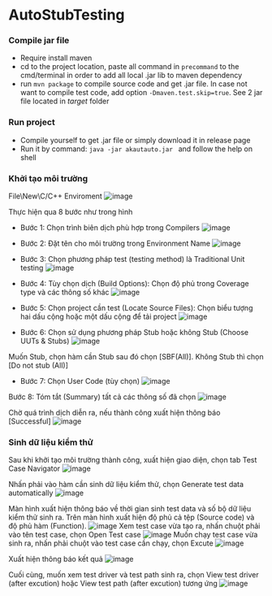 # AutoStubTesting

### Compile jar file

- Require install maven
- cd to the project location, paste all command in `precommand` to the cmd/terminal in order to add all local .jar lib to maven dependency
- run `mvn package` to compile source code and get .jar file. In case not want to compile test code, add option `-Dmaven.test.skip=true`. See 2 jar file located in *target* folder

### Run project

- Compile yourself to get .jar file or simply download it in release page
- Run it by command: `java -jar akautauto.jar ` and follow the help on shell
### Khởi tạo môi trường
File\New\C/C++ Enviroment
![image](https://user-images.githubusercontent.com/38599931/202729184-f067564d-1c61-42f1-a6e1-e11df7b6b54b.png)


Thực hiện qua 8 bước như trong hình
* Bước 1: Chọn trình biên dịch phù hợp trong Compilers
![image](https://user-images.githubusercontent.com/38599931/202728686-ecba3745-d5dc-408e-bba4-d547e0c7e54a.png)

* Bước 2: Đặt tên cho môi trường trong Environment Name
![image](https://user-images.githubusercontent.com/38599931/202728631-8216a566-71ae-4ae3-a624-d554f051fceb.png)

* Bước 3: Chọn phương pháp test (testing method)  là Traditional Unit testing
![image](https://user-images.githubusercontent.com/38599931/202728729-408361d3-d4a1-4c9a-a162-f7fe5f0d6215.png)

* Bước 4: Tùy chọn dịch (Build Options): Chọn độ phủ trong Coverage type và các thông số khác
![image](https://user-images.githubusercontent.com/38599931/202728564-6e8344a6-7dff-49a5-ac0c-5319e2ae6d6f.png)

* Bước 5: Chọn project cần test (Locate Source Files): Chọn biểu tượng  hai dấu cộng hoặc một dấu cộng để tải project
![image](https://user-images.githubusercontent.com/38599931/202727419-6f2a66ca-3b2e-45ff-9030-3d9f3567acc3.png)

* Bước 6: Chọn sử dụng phương pháp Stub hoặc không Stub (Choose UUTs & Stubs)
![image](https://user-images.githubusercontent.com/38599931/202727973-70cbdb00-1dfc-481c-b6bc-99d6e5fa3179.png)

Muốn Stub, chọn hàm cần Stub sau đó chọn [SBF(All)]. Không Stub thì chọn [Do not stub (All)] 

* Bước 7: Chọn User Code (tùy chọn)
![image](https://user-images.githubusercontent.com/38599931/202729603-f043dba7-d719-4755-841a-a1795ff5f501.png)

Bước 8: Tóm tắt (Summary) tất cả các thông số đã chọn
![image](https://user-images.githubusercontent.com/38599931/202729900-6bb9ea4b-4418-42d3-b030-0c0051ee2d76.png)

Chờ quá trình dịch diễn ra, nếu thành công xuất hiện thông báo [Successful]
![image](https://user-images.githubusercontent.com/38599931/202730136-9e7f5f1f-2035-4332-8365-58e84b80276d.png)

### Sinh dữ liệu kiểm thử
Sau khi khởi tạo môi trường thành công, xuất hiện giao diện, chọn tab Test Case Navigator
![image](https://user-images.githubusercontent.com/38599931/202730517-1b6d5caa-ca16-4f45-90f4-50c28070441c.png)

Nhấn phải vào hàm cần sinh dữ liệu kiểm thử, chọn Generate test data automatically
![image](https://user-images.githubusercontent.com/38599931/202734150-be354264-28f7-4471-ae0a-7d902e1a3110.png)

Màn hình xuất hiện thông báo về thời gian sinh test data và số bộ dữ liệu kiểm thử sinh ra. Trên màn hình xuất hiện độ phủ cả tệp (Source code) và độ phủ hàm (Function).
![image](https://user-images.githubusercontent.com/38599931/202732430-cf96b082-2517-4b9f-94bf-b464b6f0f52b.png)
Xem test case vừa tạo ra, nhấn chuột phải vào tên test case, chọn Open Test case
![image](https://user-images.githubusercontent.com/38599931/202734499-5676f8f4-7c8d-4116-b211-80acc87c6b25.png)
Muốn chạy test case vừa sinh ra, nhấn phải chuột vào test case cần chạy, chọn Excute
![image](https://user-images.githubusercontent.com/38599931/202734957-ef62f9cb-f778-4a30-a18a-868b5adae87e.png)

Xuất hiện thông báo kết quả
![image](https://user-images.githubusercontent.com/38599931/202734588-aea94df7-85e7-4d99-831c-b1fc424bf7e0.png)

Cuối cùng, muốn xem test driver và test path sinh ra, chọn View test driver (after excution) hoặc View test path (after excution) tương ứng
![image](https://user-images.githubusercontent.com/38599931/202735833-8a5308b0-af0e-4b3b-a95a-4ef7ce6c36a1.png)












